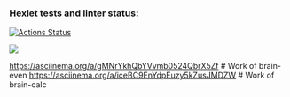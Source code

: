 ### Hexlet tests and linter status:
[![Actions Status](https://github.com/Mirroel-Alvares/python-project-49/actions/workflows/hexlet-check.yml/badge.svg)](https://github.com/Mirroel-Alvares/python-project-49/actions)

<a href="https://codeclimate.com/github/Mirroel-Alvares/python-project-49/maintainability"><img src="https://api.codeclimate.com/v1/badges/d19f5a2642606c0c5eb6/maintainability" /></a>


 https://asciinema.org/a/gMNrYkhQbYVvmb0524QbrX5Zf # Work of brain-even
 https://asciinema.org/a/iceBC9EnYdpEuzy5kZusJMDZW # Work of brain-calc
